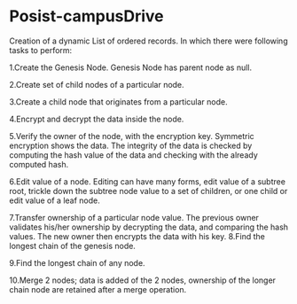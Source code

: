 # Posist-campusDrive

Creation of a dynamic List of ordered records. In which there were following tasks to perform:


1.Create the Genesis Node. Genesis Node has parent node as null.

2.Create set of child nodes of a particular node.

3.Create a child node that originates from a particular node.

4.Encrypt and decrypt the data inside the node.

5.Verify the owner of the node, with the encryption key. Symmetric encryption shows the data. The integrity of the data is checked by computing the hash value of the data and checking with the already computed hash.

6.Edit value of a node. Editing can have many forms, edit value of a subtree root, trickle down the subtree node value to a set of children, or one child or edit value of a leaf node.

7.Transfer ownership of a particular node value. The previous owner validates his/her ownership by decrypting the data, and comparing the hash values. The new owner then encrypts the data with his key.
8.Find the longest chain of the genesis node.

9.Find the longest chain of any node.

10.Merge 2 nodes; data is added of the 2 nodes, ownership of the longer chain node are retained after a merge operation.
